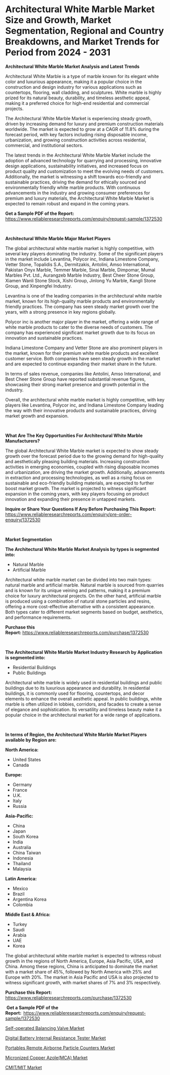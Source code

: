 <p><h1>Architectural White Marble Market Size and Growth, Market Segmentation, Regional and Country Breakdowns, and Market Trends for Period from 2024 -  2031</h1></p><p><strong>Architectural White Marble Market Analysis and Latest Trends</strong></p>
<p><p>Architectural White Marble is a type of marble known for its elegant white color and luxurious appearance, making it a popular choice in the construction and design industry for various applications such as countertops, flooring, wall cladding, and sculptures. White marble is highly prized for its natural beauty, durability, and timeless aesthetic appeal, making it a preferred choice for high-end residential and commercial projects.</p><p>The Architectural White Marble Market is experiencing steady growth, driven by increasing demand for luxury and premium construction materials worldwide. The market is expected to grow at a CAGR of 11.8% during the forecast period, with key factors including rising disposable income, urbanization, and growing construction activities across residential, commercial, and institutional sectors.</p><p>The latest trends in the Architectural White Marble Market include the adoption of advanced technology for quarrying and processing, innovative design applications, sustainability initiatives, and increased focus on product quality and customization to meet the evolving needs of customers. Additionally, the market is witnessing a shift towards eco-friendly and sustainable practices, driving the demand for ethically sourced and environmentally friendly white marble products. With continuous advancements in the industry and growing consumer preferences for premium and luxury materials, the Architectural White Marble Market is expected to remain robust and expand in the coming years.</p></p>
<p><strong>Get a Sample PDF of the Report:&nbsp;</strong> <a href="https://www.reliableresearchreports.com/enquiry/request-sample/1372530">https://www.reliableresearchreports.com/enquiry/request-sample/1372530</a></p>
<p>&nbsp;</p>
<p><strong>Architectural White Marble Major Market Players</strong></p>
<p><p>The global architectural white marble market is highly competitive, with several key players dominating the industry. Some of the significant players in the market include Levantina, Polycor inc, Indiana Limestone Company, Vetter Stone, Topalidis S.A., Dermitzakis, Antolini, Amso International, Pakistan Onyx Marble, Temmer Marble, Sinai Marble, Dimpomar, Mumal Marbles Pvt. Ltd., Aurangzeb Marble Industry, Best Cheer Stone Group, Xiamen Wanli Stone Stock, Xishi Group, Jinlong Yu Marble, Kangli Stone Group, and Xinpengfei Industry.</p><p>Levantina is one of the leading companies in the architectural white marble market, known for its high-quality marble products and environmentally friendly practices. The company has seen steady market growth over the years, with a strong presence in key regions globally.</p><p>Polycor inc is another major player in the market, offering a wide range of white marble products to cater to the diverse needs of customers. The company has experienced significant market growth due to its focus on innovation and sustainable practices.</p><p>Indiana Limestone Company and Vetter Stone are also prominent players in the market, known for their premium white marble products and excellent customer service. Both companies have seen steady growth in the market and are expected to continue expanding their market share in the future.</p><p>In terms of sales revenue, companies like Antolini, Amso International, and Best Cheer Stone Group have reported substantial revenue figures, showcasing their strong market presence and growth potential in the industry.</p><p>Overall, the architectural white marble market is highly competitive, with key players like Levantina, Polycor inc, and Indiana Limestone Company leading the way with their innovative products and sustainable practices, driving market growth and expansion.</p></p>
<p>&nbsp;</p>
<p><strong>What Are The Key Opportunities For Architectural White Marble Manufacturers?</strong></p>
<p><p>The global Architectural White Marble market is expected to show steady growth over the forecast period due to the growing demand for high-quality and aesthetically pleasing building materials. Increasing construction activities in emerging economies, coupled with rising disposable incomes and urbanization, are driving the market growth. Additionally, advancements in extraction and processing technologies, as well as a rising focus on sustainable and eco-friendly building materials, are expected to further boost market growth. The market is projected to witness significant expansion in the coming years, with key players focusing on product innovation and expanding their presence in untapped markets.</p></p>
<p><strong>Inquire or Share Your Questions If Any Before Purchasing This Report:</strong> <a href="https://www.reliableresearchreports.com/enquiry/pre-order-enquiry/1372530">https://www.reliableresearchreports.com/enquiry/pre-order-enquiry/1372530</a></p>
<p>&nbsp;</p>
<p><strong>Market Segmentation</strong></p>
<p><strong>The Architectural White Marble Market Analysis by types is segmented into:</strong></p>
<p><ul><li>Natural Marble</li><li>Artificial Marble</li></ul></p>
<p><p>Architectural white marble market can be divided into two main types: natural marble and artificial marble. Natural marble is sourced from quarries and is known for its unique veining and patterns, making it a premium choice for luxury architectural projects. On the other hand, artificial marble is produced using a combination of natural stone particles and resins, offering a more cost-effective alternative with a consistent appearance. Both types cater to different market segments based on budget, aesthetics, and performance requirements.</p></p>
<p><strong>Purchase this Report:&nbsp;</strong><a href="https://www.reliableresearchreports.com/purchase/1372530">https://www.reliableresearchreports.com/purchase/1372530</a></p>
<p>&nbsp;</p>
<p><strong>The Architectural White Marble Market Industry Research by Application is segmented into:</strong></p>
<p><ul><li>Residential Buildings</li><li>Public Buildings</li></ul></p>
<p><p>Architectural white marble is widely used in residential buildings and public buildings due to its luxurious appearance and durability. In residential buildings, it is commonly used for flooring, countertops, and decor elements to enhance the overall aesthetic appeal. In public buildings, white marble is often utilized in lobbies, corridors, and facades to create a sense of elegance and sophistication. Its versatility and timeless beauty make it a popular choice in the architectural market for a wide range of applications.</p></p>
<p>&nbsp;</p>
<p><strong>In terms of Region, the Architectural White Marble Market Players available by Region are:</strong></p>
<p>
    <p> <strong> North America: </strong>
        <ul>
            <li>United States</li>
            <li>Canada</li>
        </ul>
        </p> 
    <p> <strong> Europe: </strong>
        <ul>
            <li>Germany</li>
            <li>France</li>
            <li>U.K.</li>
            <li>Italy</li>
            <li>Russia</li>
        </ul>
        </p> 
    <p> <strong> Asia-Pacific: </strong>
        <ul>
            <li>China</li>
            <li>Japan</li>
            <li>South Korea</li>
            <li>India</li>
            <li>Australia</li>
            <li>China Taiwan</li>
            <li>Indonesia</li>
            <li>Thailand</li>
            <li>Malaysia</li>
        </ul>
        </p> 
    <p> <strong> Latin America: </strong>
        <ul>
            <li>Mexico</li>
            <li>Brazil</li>
            <li>Argentina Korea</li>
            <li>Colombia</li>
        </ul>
        </p> 
    <p> <strong> Middle East & Africa: </strong>
        <ul>
            <li>Turkey</li>
            <li>Saudi</li>
            <li>Arabia</li>
            <li>UAE</li>
            <li>Korea</li>
        </ul>
    </p>
    </p>
<p><p>The global architectural white marble market is expected to witness robust growth in the regions of North America, Europe, Asia Pacific, USA, and China. Among these regions, China is anticipated to dominate the market with a market share of 45%, followed by North America with 25% and Europe with 20%. The market in Asia Pacific and USA is also projected to witness significant growth, with market shares of 7% and 3% respectively.</p></p>
<p><strong>Purchase this Report: </strong><a href="https://www.reliableresearchreports.com/purchase/1372530">https://www.reliableresearchreports.com/purchase/1372530</a></p>
<p>&nbsp;<strong>Get a Sample PDF of the Report:&nbsp;&nbsp;</strong><a href="https://www.reliableresearchreports.com/enquiry/request-sample/1372530">https://www.reliableresearchreports.com/enquiry/request-sample/1372530</a></p>
<p><strong></strong></p>
<p><p><a href="https://medium.com/@zolajenkins1966/self-operated-balancing-valve-market-size-cagr-trends-2024-2030-5aaf74e36380">Self-operated Balancing Valve Market</a></p><p><a href="https://medium.com/@zolajenkins1966/digital-battery-internal-resistance-tester-market-trends-forecast-and-competitive-analysis-to-69b2fad47a59">Digital Battery Internal Resistance Tester Market</a></p><p><a href="https://medium.com/@emilypena1936/portables-remote-airborne-particle-counters-market-size-market-outlook-and-market-forecast-2024-3b3755c1ebfb">Portables Remote Airborne Particle Counters Market</a></p><p><a href="https://issuu.com/reportprime-2/docs/micronized-copper-azolemca-market-size-2030.pptx">Micronized Copper Azole(MCA) Market</a></p><p><a href="https://issuu.com/reportprime-2/docs/cmitmit-market-size-2030.pptx">CMIT/MIT Market</a></p></p>